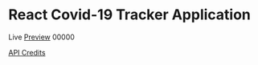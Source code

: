 # React Covid-19 Tracker Application

Live [Preview](https://covid19-tracker-mr62.web.app/) 00000

[API Credits](https://covid19.mathdro.id/api/)
